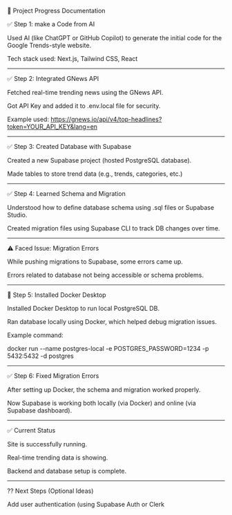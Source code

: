 📍 Project Progress Documentation


✅ Step 1: make a Code from AI

Used AI (like ChatGPT or GitHub Copilot) to generate the initial code for the Google Trends-style website.

Tech stack used: Next.js, Tailwind CSS, React



---

✅ Step 2: Integrated GNews API

Fetched real-time trending news using the GNews API.

Got API Key and added it to .env.local file for security.

Example used: https://gnews.io/api/v4/top-headlines?token=YOUR_API_KEY&lang=en



---

✅ Step 3: Created Database with Supabase

Created a new Supabase project (hosted PostgreSQL database).

Made tables to store trend data (e.g., trends, categories, etc.)



---

✅ Step 4: Learned Schema and Migration

Understood how to define database schema using .sql files or Supabase Studio.

Created migration files using Supabase CLI to track DB changes over time.



---

⚠ Faced Issue: Migration Errors

While pushing migrations to Supabase, some errors came up.

Errors related to database not being accessible or schema problems.



---

🐳 Step 5: Installed Docker Desktop

Installed Docker Desktop to run local PostgreSQL DB.

Ran database locally using Docker, which helped debug migration issues.

Example command:

docker run --name postgres-local -e POSTGRES_PASSWORD=1234 -p 5432:5432 -d postgres



---

✅ Step 6: Fixed Migration Errors

After setting up Docker, the schema and migration worked properly.

Now Supabase is working both locally (via Docker) and online (via Supabase dashboard).



---

✅ Current Status

Site is successfully running.

Real-time trending data is showing.

Backend and database setup is complete.



---

?? Next Steps (Optional Ideas)

Add user authentication (using Supabase Auth or Clerk
